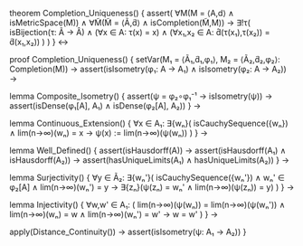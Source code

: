 theorem Completion_Uniqueness() {
  assert(
    ∀M(M = ⟨A,d⟩ ∧ isMetricSpace(M)) ∧
    ∀M̃(M̃ = ⟨Ã,d̃⟩ ∧ isCompletion(M̃,M)) →
    ∃!τ(
      isBijection(τ: Ã → Â) ∧
      (∀x ∈ A: τ(x) = x) ∧
      (∀x₁,x₂ ∈ A: d̂(τ(x₁),τ(x₂)) = d̃(x₁,x₂))
    )
  )
} ↔

proof Completion_Uniqueness() {
  setVar(M₁ = ⟨Ã₁,d̃₁,φ₁⟩, M₂ = ⟨Ã₂,d̃₂,φ₂⟩: Completion(M)) →
  assert(isIsometry(φ₁: A → A₁) ∧ isIsometry(φ₂: A → A₂)) →
  
  lemma Composite_Isometry() {
    assert(ψ = φ₂∘φ₁⁻¹ → isIsometry(ψ)) →
    assert(isDense(φ₁[A], A₁) ∧ isDense(φ₂[A], A₂))
  } →
  
  lemma Continuous_Extension() {
    ∀x ∈ A₁: ∃{wₙ}(
      isCauchySequence({wₙ}) ∧ 
      lim(n→∞)(wₙ) = x →
      ψ(x) := lim(n→∞)(ψ(wₙ))
    )
  } →
  
  lemma Well_Defined() {
    assert(isHausdorff(A)) →
    assert(isHausdorff(A₁) ∧ isHausdorff(A₂)) →
    assert(hasUniqueLimits(A₁) ∧ hasUniqueLimits(A₂))
  } →
  
  lemma Surjectivity() {
    ∀y ∈ Ã₂: ∃{wₙ'}(
      isCauchySequence({wₙ'}) ∧
      wₙ' ∈ φ₂[A] ∧
      lim(n→∞)(wₙ') = y →
      ∃{zₙ}(ψ(zₙ) = wₙ' ∧ lim(n→∞)(ψ(zₙ)) = y)
    )
  } →
  
  lemma Injectivity() {
    ∀w,w' ∈ A₁: (
      lim(n→∞)(ψ(wₙ)) = lim(n→∞)(ψ(wₙ')) ∧
      lim(n→∞)(wₙ) = w ∧
      lim(n→∞)(wₙ') = w' →
      w = w'
    )
  } →
  
  apply(Distance_Continuity()) →
  assert(isIsometry(ψ: A₁ → A₂))
}
